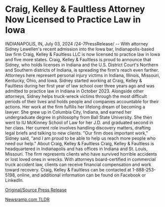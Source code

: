 # Craig, Kelley & Faultless Attorney Now Licensed to Practice Law in Iowa

INDIANAPOLIS, IN, July 03, 2024 /24-7PressRelease/ -- With attorney Sidney Lewellen's recent admission into the Iowa bar, Indianapolis-based law firm Craig, Kelley & Faultless LLC is now licensed to practice law in Iowa and five more states.  Craig, Kelley & Faultless is proud to announce that Sidney, who holds licenses in Indiana and the U.S. District Court's Northern and Southern districts of Indiana, is spreading the firm's reach even farther. Attorneys here represent personal injury victims in Indiana, Illinois, Missouri, Kentucky, Ohio, and Iowa.  Sidney started working at Craig, Kelley & Faultless during her first year of law school over three years ago and was admitted to practice law in Indiana in October 2023. Alongside other attorneys, Sidney helps truck-wreck victims through the most difficult periods of their lives and holds people and companies accountable for their actions.  Her work at the firm fulfills her lifelong dream of becoming a lawyer. She grew up in Columbia City, Indiana, and earned her undergraduate degree in philosophy from Ball State University. She then went to IU McKinney School of Law for her J.D. and graduated second in her class. Her current role involves handling discovery matters, drafting legal briefs and talking to new clients.  "Our firm does important work," Sidney said, "and I am proud to be able to help us reach more people who need our help."  About Craig, Kelley & Faultless   Craig, Kelley & Faultless is headquartered in Indianapolis and has offices in Indiana and St. Louis, Missouri. The firm represents clients who have survived horrible accidents or lost loved ones in wrecks. With attorneys board-certified in commercial truck accident law, clients can receive financial compensation and work toward recovery. Craig, Kelley & Faultless can be contacted at 1-888-253-5198, online, and additional information can be found on Facebook or LinkedIn. 

[Original/Source Press Release](https://www.24-7pressrelease.com/press-release/512233/craig-kelley-faultless-attorney-now-licensed-to-practice-law-in-iowa) 

[Newsramp.com TLDR](https://newsramp.com/None) 